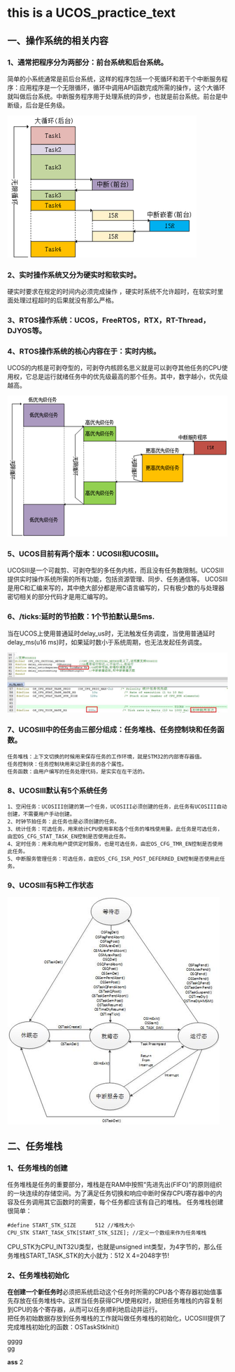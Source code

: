 # this is a UCOS_practice_text

## 一、操作系统的相关内容
###  1、通常把程序分为两部分：前台系统和后台系统。  
简单的小系统通常是前后台系统，这样的程序包括一个死循环和若干个中断服务程序：应用程序是一个无限循环，循环中调用API函数完成所需的操作，这个大循环就叫做后台系统。中断服务程序用于处理系统的异步，也就是前台系统。前台是中断级，后台是任务级。

![avatar](picture/1.PNG)

### 2、实时操作系统又分为硬实时和软实时。   
硬实时要求在规定的时间内必须完成操作 ，硬实时系统不允许超时，在软实时里面处理过程超时的后果就没有那么严格。

### 3、RTOS操作系统：UCOS，FreeRTOS，RTX，RT-Thread，DJYOS等。

 ### 4、RTOS操作系统的核心内容在于：实时内核。  
 UCOS的内核是可剥夺型的，可剥夺内核顾名思义就是可以剥夺其他任务的CPU使用权，它总是运行就绪任务中的优先级最高的那个任务。其中，数字越小，优先级越高。
 
 ![avatar](picture/2.PNG)

 ### 5、UCOS目前有两个版本：UCOSII和UCOSIII。   
UCOSIII是一个可裁剪、可剥夺型的多任务内核，而且没有任务数限制。UCOSIII提供实时操作系统所需的所有功能，包括资源管理、同步、任务通信等。  UCOSIII是用C和汇编来写的，其中绝大部分都是用C语言编写的，只有极少数的与处理器密切相关的部分代码才是用汇编写的。

### 6、/ticks:延时的节拍数：1个节拍默认是5ms.   
当在UCOS上使用普通延时delay_us时，无法触发任务调度，当使用普通延时delay_ms(u16 ms)时，如果延时数小于系统周期，也无法发起任务调度。

![avatar](picture/3.jpg)

### 7、UCOSIII中的任务由三部分组成：任务堆栈、任务控制块和任务函数。        
    任务堆栈：上下文切换的时候用来保存任务的工作环境，就是STM32的内部寄存器值。  
    任务控制块：任务控制块用来记录任务的各个属性。  
    任务函数：由用户编写的任务处理代码，是实实在在干活的。

### 8、UCOSIII默认有5个系统任务   
    1、空闲任务：UCOSIII创建的第一个任务，UCOSIII必须创建的任务，此任务有UCOSIII自动创建，不需要用户手动创建。  
    2、时钟节拍任务：此任务也是必须创建的任务。 
    3、统计任务：可选任务，用来统计CPU使用率和各个任务的堆栈使用量。此任务是可选任务，由宏OS_CFG_STAT_TASK_EN控制是否使用此任务。   
    4、定时任务：用来向用户提供定时服务，也是可选任务，由宏OS_CFG_TMR_EN控制是否使用此任务。    
    5、中断服务管理任务：可选任务，由宏OS_CFG_ISR_POST_DEFERRED_EN控制是否使用此任务。

### 9、UCOSIII有5种工作状态

![avatar](picture/4.jpg)

## 二、任务堆栈
### 1、任务堆栈的创建
任务堆栈是任务的重要部分，堆栈是在RAM中按照“先进先出(FIFO)”的原则组织的一块连续的存储空间。为了满足任务切换和响应中断时保存CPU寄存器中的内容及任务调用其它函数时的需要，每个任务都应该有自己的堆栈。
任务堆栈创建很简单：

    #define START_STK_SIZE 		512	//堆栈大小
    CPU_STK START_TASK_STK[START_STK_SIZE];	//定义一个数组来作为任务堆栈
    
CPU_STK为CPU_INT32U类型，也就是unsigned int类型，为4字节的，那么任务堆栈START_TASK_STK的大小就为：512 X 4=2048字节!

### 2、任务堆栈初始化
<b>在创建一个新任务时</b>必须把系统启动这个任务时所需的CPU各个寄存器初始值事先存放在任务堆栈中。这样当任务获得CPU使用权时，就把任务堆栈的内容复制到CPU的各个寄存器，从而可以任务顺利地启动并运行。   
把任务初始数据存放到任务堆栈的工作就叫做任务堆栈的初始化，UCOSIII提供了完成堆栈初始化的函数：OSTaskStkInit()

gggg  
gg


__ass__ 2